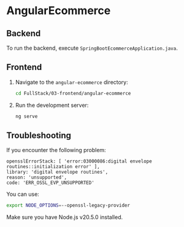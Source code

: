 # AngularEcommerce

## Backend
To run the backend, execute `SpringBootEcommerceApplication.java`.

## Frontend
1. Navigate to the `angular-ecommerce` directory:
   ```bash
   cd FullStack/03-frontend/angular-ecommerce
   ```

2. Run the development server:
   ```bash
   ng serve
   ```

## Troubleshooting
If you encounter the following problem:
```
opensslErrorStack: [ 'error:03000086:digital envelope routines::initialization error' ],
library: 'digital envelope routines',
reason: 'unsupported',
code: 'ERR_OSSL_EVP_UNSUPPORTED'
```
You can use:
```bash
export NODE_OPTIONS=--openssl-legacy-provider
```

Make sure you have Node.js v20.5.0 installed.
```
